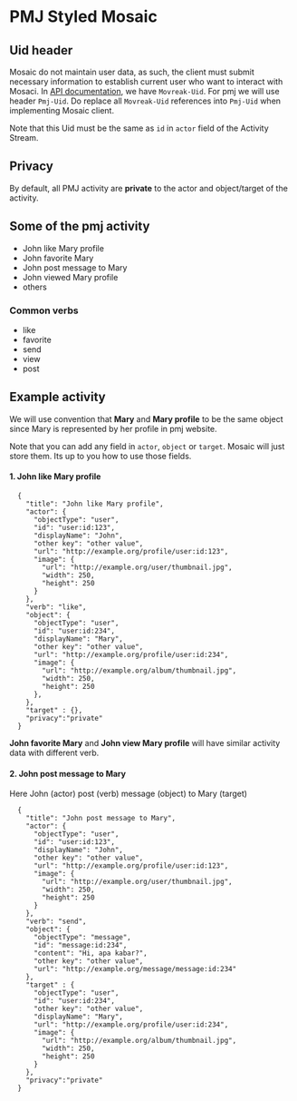 
PMJ Styled Mosaic
=========

## Uid header

Mosaic do not maintain user data, as such, the client must submit necessary information to establish current user who want to interact with Mosaci. In [API documentation](api.md), we have `Movreak-Uid`. For pmj we will use header `Pmj-Uid`. Do replace all `Movreak-Uid` references into `Pmj-Uid` when implementing Mosaic client.

Note that this Uid must be the same as `id` in `actor` field of the Activity Stream. 

## Privacy

By default, all PMJ activity are **private** to the actor and object/target of the activity.

## Some of the pmj activity

* John like Mary profile
* John favorite Mary
* John post message to Mary
* John viewed Mary profile
* others

### Common verbs

* like
* favorite
* send
* view
* post

## Example activity 

We will use convention that **Mary** and **Mary profile** to be the same object since Mary is represented by her profile in pmj website.

Note that you can add any field in `actor`, `object` or `target`. Mosaic will just store them. Its up to you how to use those fields. 

#### 1. John like Mary profile

```
  {
    "title": "John like Mary profile",
    "actor": {
      "objectType": "user",
      "id": "user:id:123",
      "displayName": "John",
      "other key": "other value",
      "url": "http://example.org/profile/user:id:123",
      "image": {
        "url": "http://example.org/user/thumbnail.jpg",
        "width": 250,
        "height": 250
      }
    },
    "verb": "like",
    "object": {
      "objectType": "user",
      "id": "user:id:234",
      "displayName": "Mary",
      "other key": "other value",
      "url": "http://example.org/profile/user:id:234",
      "image": {
        "url": "http://example.org/album/thumbnail.jpg",
        "width": 250,
        "height": 250
      },
    },
    "target" : {},
    "privacy":"private"
  }
```

**John favorite Mary** and **John view Mary profile** will have similar activity data with different verb.

#### 2. John post message to Mary

Here John (actor) post (verb) message (object) to Mary (target)

```
  {
    "title": "John post message to Mary",
    "actor": {
      "objectType": "user",
      "id": "user:id:123",
      "displayName": "John",
      "other key": "other value",
      "url": "http://example.org/profile/user:id:123",
      "image": {
        "url": "http://example.org/user/thumbnail.jpg",
        "width": 250,
        "height": 250
      }
    },
    "verb": "send",
    "object": {
      "objectType": "message",
      "id": "message:id:234",
      "content": "Hi, apa kabar?",
      "other key": "other value",
      "url": "http://example.org/message/message:id:234"
    },
    "target" : {
      "objectType": "user",
      "id": "user:id:234",
      "other key": "other value",
      "displayName": "Mary",
      "url": "http://example.org/profile/user:id:234",
      "image": {
        "url": "http://example.org/album/thumbnail.jpg",
        "width": 250,
        "height": 250
      }
    },
    "privacy":"private"
  }
```
